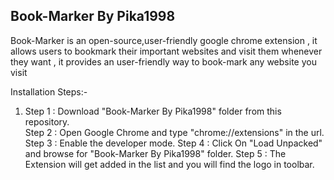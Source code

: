 Book-Marker By Pika1998
------------------------
Book-Marker is an open-source,user-friendly google chrome extension , it allows users to bookmark their important websites and
visit them whenever they want , it provides an user-friendly way to book-mark any website you visit

Installation Steps:-
<ol>
  
<li>Step 1 : Download "Book-Marker By Pika1998" folder from this repository.</li>
Step 2 : Open Google Chrome and type "chrome://extensions" in the url.
Step 3 : Enable the developer mode.
Step 4 : Click On "Load Unpacked" and browse for "Book-Marker By Pika1998" folder.
Step 5 : The Extension will get added in the list and you will find the logo in toolbar.
